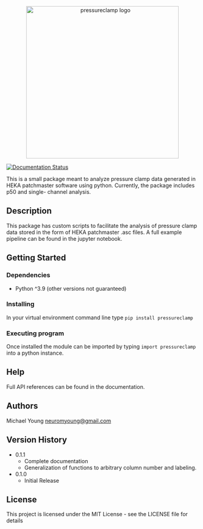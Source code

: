 
<p align="center">
  <img src="https://github.com/neuro-myoung/pressureclamp/blob/eecdad49ea2ab935c27de9c0df7e95932e13f081/docs/source/imgs/logo.png" width="400" alt="pressureclamp logo">
</p>

[![Documentation Status](https://readthedocs.org/projects/pressureclamp/badge/?version=latest)](https://pressureclamp.readthedocs.io/en/latest/?badge=latest)

This is a small package meant to analyze pressure clamp data generated in HEKA patchmaster software using python. Currently, the package includes p50 and single- channel analysis.

## Description

This package has custom scripts to facilitate the analysis of pressure clamp data stored in the form of HEKA patchmaster .asc files. A full example pipeline can be found in the jupyter notebook.

## Getting Started

### Dependencies

* Python ^3.9 (other versions not guaranteed)

### Installing

In your virtual environment command line type `pip install pressureclamp`

### Executing program

Once installed the module can be imported by typing `import pressureclamp` into a python instance.

## Help

Full API references can be found in the documentation.

## Authors

Michael Young
neuromyoung@gmail.com

## Version History

* 0.1.1
    * Complete documentation
    * Generalization of functions to arbitrary column number and labeling.
* 0.1.0
    * Initial Release

## License

This project is licensed under the MIT License - see the LICENSE file for details
